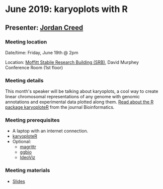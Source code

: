 # June 2019: karyoplots with R

## Presenter: [Jordan Creed](mailto:jordan.creed@moffitt.org)

### Meeting location
Date/time: Friday, June 19th @ 2pm

Location: [Moffitt Stabile Research Building (SRB)](https://goo.gl/maps/o6j3rtTuxCB2), David Murphey Conference Room (1st floor)

### Meeting details
This month's speaker will be talking about karyoplots, a cool way to create linear chromosomal representations of any genome with genomic annotations and experimental data plotted along them. [Read about the R package karyoploteR](https://academic.oup.com/bioinformatics/article/33/19/3088/3857734) from the journal Bioinformatics.

### Meeting prerequisites
* A laptop with an internet connection.
* [karyoploteR](https://bioconductor.org/packages/release/bioc/html/karyoploteR.html)
* Optional:
    * [magrittr](https://cran.r-project.org/web/packages/magrittr/index.html) 
    * [ggbio](http://bioconductor.org/packages/release/bioc/html/ggbio.html)
    * [IdeoViz](https://bioconductor.org/packages/release/bioc/html/IdeoViz.html)

### Meeting materials
* [Slides](https://github.com/pstew/biodataclub/raw/master/meetings/june_2019/karyoplotteR.pdf)
